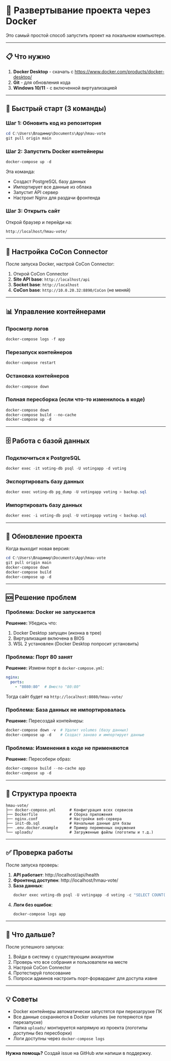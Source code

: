 # 🐳 Развертывание проекта через Docker

Это самый простой способ запустить проект на локальном компьютере.

---

## 📋 Что нужно

1. **Docker Desktop** - скачать с https://www.docker.com/products/docker-desktop/
2. **Git** - для обновления кода
3. **Windows 10/11** - с включенной виртуализацией

---

## 🚀 Быстрый старт (3 команды)

### Шаг 1: Обновить код из репозитория

```powershell
cd C:\Users\Владимир\Documents\App\hmau-vote
git pull origin main
```

### Шаг 2: Запустить Docker контейнеры

```powershell
docker-compose up -d
```

Эта команда:
- Создаст PostgreSQL базу данных
- Импортирует все данные из облака
- Запустит API сервер
- Настроит Nginx для раздачи фронтенда

### Шаг 3: Открыть сайт

Открой браузер и перейди на:
```
http://localhost/hmau-vote/
```

---

## 🔧 Настройка CoCon Connector

После запуска Docker, настрой CoCon Connector:

1. Открой CoCon Connector
2. **Site API base**: `http://localhost/api`
3. **Socket base**: `http://localhost`
4. **CoCon base**: `http://10.0.20.32:8890/CoCon` (не меняй)

---

## 📊 Управление контейнерами

### Просмотр логов
```powershell
docker-compose logs -f app
```

### Перезапуск контейнеров
```powershell
docker-compose restart
```

### Остановка контейнеров
```powershell
docker-compose down
```

### Полная пересборка (если что-то изменилось в коде)
```powershell
docker-compose down
docker-compose build --no-cache
docker-compose up -d
```

---

## 🗄️ Работа с базой данных

### Подключиться к PostgreSQL
```powershell
docker exec -it voting-db psql -U votingapp -d voting
```

### Экспортировать базу данных
```powershell
docker exec voting-db pg_dump -U votingapp voting > backup.sql
```

### Импортировать базу данных
```powershell
docker exec -i voting-db psql -U votingapp voting < backup.sql
```

---

## 🔄 Обновление проекта

Когда выходит новая версия:

```powershell
cd C:\Users\Владимир\Documents\App\hmau-vote
git pull origin main
docker-compose down
docker-compose build
docker-compose up -d
```

---

## 🆘 Решение проблем

### Проблема: Docker не запускается

**Решение:** Убедись что:
1. Docker Desktop запущен (иконка в трее)
2. Виртуализация включена в BIOS
3. WSL 2 установлен (Docker Desktop попросит установить)

### Проблема: Порт 80 занят

**Решение:** Измени порт в `docker-compose.yml`:
```yaml
nginx:
  ports:
    - "8080:80"  # Вместо "80:80"
```

Тогда сайт будет на `http://localhost:8080/hmau-vote/`

### Проблема: База данных не импортировалась

**Решение:** Пересоздай контейнеры:
```powershell
docker-compose down -v  # Удалит volumes (базу данных)
docker-compose up -d    # Создаст заново и импортирует данные
```

### Проблема: Изменения в коде не применяются

**Решение:** Пересобери образ:
```powershell
docker-compose build --no-cache app
docker-compose up -d
```

---

## 📁 Структура проекта

```
hmau-vote/
├── docker-compose.yml      # Конфигурация всех сервисов
├── Dockerfile              # Сборка приложения
├── nginx.conf              # Настройки веб-сервера
├── init-db.sql             # Начальные данные для базы
├── .env.docker.example     # Пример переменных окружения
└── uploads/                # Загруженные файлы (логотипы и т.д.)
```

---

## ✅ Проверка работы

После запуска проверь:

1. **API работает**: http://localhost/api/health
2. **Фронтенд доступен**: http://localhost/hmau-vote/
3. **База данных**:
   ```powershell
   docker exec voting-db psql -U votingapp -d voting -c "SELECT COUNT(*) FROM \"User\";"
   ```
4. **Логи без ошибок**:
   ```powershell
   docker-compose logs app
   ```

---

## 🎯 Что дальше?

После успешного запуска:
1. Войди в систему с существующим аккаунтом
2. Проверь что все собрания и пользователи на месте
3. Настрой CoCon Connector
4. Протестируй голосование
5. Попроси админов настроить порт-форвардинг для доступа извне

---

## 💡 Советы

- Docker контейнеры автоматически запустятся при перезагрузке ПК
- Все данные сохраняются в Docker volumes (не потеряются при перезапуске)
- Папка `uploads/` монтируется напрямую из проекта (логотипы доступны без пересборки)
- Логи доступны через `docker-compose logs`

---

**Нужна помощь?** Создай issue на GitHub или напиши в поддержку.
